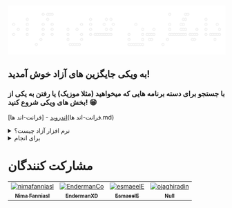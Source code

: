 <img src="Logo/README_Image.png"><br>

<h2>به ویکی جایگزین های آزاد خوش آمدید!</h2>
<h3>
با جستجو برای دسته برنامه هایی که میخواهید (مثلا موزیک) یا رفتن به یکی از بخش های ویکی شروع کنید! 😁
</h3>

[اندروید](اندروید.md) - [فرانت-اند ها](فرانت-اند ها.md)


<details>
    <summary>نرم افزار آزاد چیست؟</summary>
    <p>
    « نرم‌افزار آزاد» درباره آزادی است، نه قیمت. برای درک بهتر باید به معنای
    «آزاد» در «آزادی بیان» فکر کنید، نه در «آبجو مجانی».
    </p>

    <p>
    نرم‌افزار آزاد در مورد آزادی کاربران برای اجرا، کپی، توزیع، بررسی، تغییر و
    بهبود دادن نرم‌افزار می‌باشد. بطور دقیق‌تر نرم‌افزار آزاد به چهار نوع آزادی
    برای کاربران یک نرم‌افزار اشاره می‌کند:
    </p>

    <ul>
    <li>آزادی برای اجرای برنامه برای هر منظوری (آزادی ۰)</li>
    <li>آزادی برای مطالعه و بررسی چگونگی عملکرد برنامه و تغییر آن برای نیاز خود
    (آزادی ۱). دسترسی به کد منبع یک پیش‌شرط برای این آزادی می‌باشد.
    </li>
    <li>آزادی برای توزیع مجدد کپی‌هایی از آن، بنابراین شما می‌توانید به همسایگان خود
    کمک کنید (آزادی ۲).
    </li>
    <li>آزادی برای بهبود برنامه و انتشار این تغییرات برای عموم، بنابراین تمام جامعه
    از آن بهره می‌برند (آزادی ۳). دسترسی به کد منبع یک پیش‌شرط برای این آزادی
    می‌باشد.
    </li>
    </ul>

    <p>در صورتی برنامه‌ای یک نرم‌افزار آزاد به شمار می‌آید که کاربران آن همه این
    آزادی‌ها را داشته باشند. بنابراین شما باید برای توزیع مجدد کپی‌هایی از آن،
    خواه با اصلاحات و تغییرات و خواه بدون آن، خواه رایگان و خواه در ازای دریافت
    وجهی، برای هر شخصی و در هر جایی آزاد
    باشید. آزاد بودن برای انجام این کارها (در میان کارهای دیگر) به این معنی است
    که شما مجبور به درخواست و پرداخت هزینه برای مجوز نیستید.
    </p>

    <p>
    شما همچنین باید این آزادی را داشته باشید تا در برنامه تغییراتی ایجاد کنید و
    حتی بدون اشاره به وجود آنها، از آنها بطور خصوصی و برای کار خود استفاده
    کنید. اگر هم تغییرات خود را منتشر کردید، نباید ملزم به اعلام آن به شخص خاص و
    یا به روش خاصی باشید.
    </p>

    <h2><a href="https://www.gnu.org/philosophy/free-sw.fa.html">خواندن ادامه متن در وبسایت گنو...</a></h2>
</details>

<details>
    <summary>برای انجام</summary>
    - اضافه کردن صفحه نحوه مشارکت <br>
    - تعمیر فایل README نمایش داده شده در صفحه گیت هاب پروژه <br>
</details>

# مشارکت کنندگان
<!-- readme: contributors -start -->
<table>
<tr>
    <td align="center">
        <a href="https://github.com/nimafanniasl">
            <img src="https://avatars.githubusercontent.com/u/76901932?v=4" width="100;" alt="nimafanniasl"/>
            <br />
            <sub><b>Nima Fanniasl</b></sub>
        </a>
    </td>
    <td align="center">
        <a href="https://github.com/EndermanCo">
            <img src="https://avatars.githubusercontent.com/u/82046100?v=4" width="100;" alt="EndermanCo"/>
            <br />
            <sub><b>EndermanXD</b></sub>
        </a>
    </td>
    <td align="center">
        <a href="https://github.com/esmaeelE">
            <img src="https://avatars.githubusercontent.com/u/22000310?v=4" width="100;" alt="esmaeelE"/>
            <br />
            <sub><b>EsmaeelE</b></sub>
        </a>
    </td>
    <td align="center">
        <a href="https://github.com/ojaghiradin">
            <img src="https://avatars.githubusercontent.com/u/50436634?v=4" width="100;" alt="ojaghiradin"/>
            <br />
            <sub><b>Null</b></sub>
        </a>
    </td></tr>
</table>
<!-- readme: contributors -end -->
